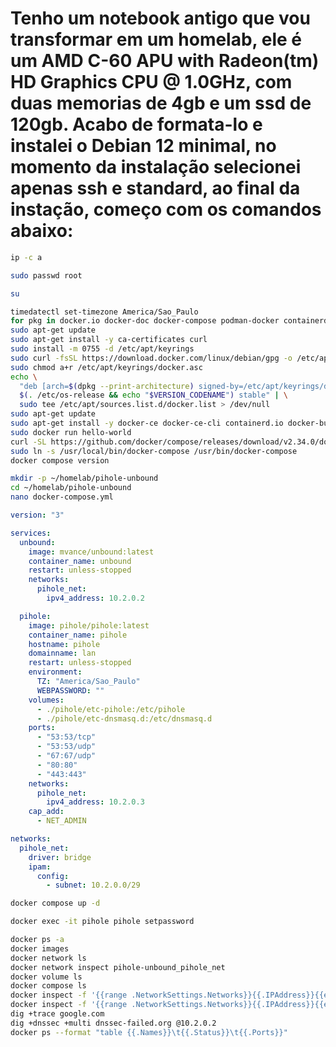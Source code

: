 # Tenho um notebook antigo que vou transformar em um homelab, ele é um AMD C-60 APU with Radeon(tm) HD Graphics  CPU @ 1.0GHz, com duas memorias de 4gb e um ssd de 120gb. Acabo de formata-lo e instalei o Debian 12 minimal, no momento da instalação selecionei apenas ssh e standard, ao final da instação, começo com os comandos abaixo:

```bash
ip -c a
```

```bash
sudo passwd root
```

```bash
su
```

```bash
timedatectl set-timezone America/Sao_Paulo
for pkg in docker.io docker-doc docker-compose podman-docker containerd runc; do sudo apt-get remove $pkg; done
sudo apt-get update
sudo apt-get install -y ca-certificates curl
sudo install -m 0755 -d /etc/apt/keyrings
sudo curl -fsSL https://download.docker.com/linux/debian/gpg -o /etc/apt/keyrings/docker.asc
sudo chmod a+r /etc/apt/keyrings/docker.asc
echo \
  "deb [arch=$(dpkg --print-architecture) signed-by=/etc/apt/keyrings/docker.asc] https://download.docker.com/linux/debian \
  $(. /etc/os-release && echo "$VERSION_CODENAME") stable" | \
  sudo tee /etc/apt/sources.list.d/docker.list > /dev/null
sudo apt-get update
sudo apt-get install -y docker-ce docker-ce-cli containerd.io docker-buildx-plugin docker-compose-plugin
sudo docker run hello-world
curl -SL https://github.com/docker/compose/releases/download/v2.34.0/docker-compose-linux-x86_64 -o /usr/local/bin/docker-compose
sudo ln -s /usr/local/bin/docker-compose /usr/bin/docker-compose
docker compose version
```

```bash
mkdir -p ~/homelab/pihole-unbound
cd ~/homelab/pihole-unbound
nano docker-compose.yml
```

```yaml
version: "3"

services:
  unbound:
    image: mvance/unbound:latest
    container_name: unbound
    restart: unless-stopped
    networks:
      pihole_net:
        ipv4_address: 10.2.0.2

  pihole:
    image: pihole/pihole:latest
    container_name: pihole
    hostname: pihole
    domainname: lan
    restart: unless-stopped
    environment:
      TZ: "America/Sao_Paulo"
      WEBPASSWORD: ""
    volumes:
      - ./pihole/etc-pihole:/etc/pihole
      - ./pihole/etc-dnsmasq.d:/etc/dnsmasq.d
    ports:
      - "53:53/tcp"
      - "53:53/udp"
      - "67:67/udp"
      - "80:80"
      - "443:443"
    networks:
      pihole_net:
        ipv4_address: 10.2.0.3
    cap_add:
      - NET_ADMIN

networks:
  pihole_net:
    driver: bridge
    ipam:
      config:
        - subnet: 10.2.0.0/29
```

```bash
docker compose up -d
```

```bash
docker exec -it pihole pihole setpassword
```

```bash
docker ps -a
docker images
docker network ls
docker network inspect pihole-unbound_pihole_net
docker volume ls
docker compose ls
docker inspect -f '{{range .NetworkSettings.Networks}}{{.IPAddress}}{{end}}' pihole
docker inspect -f '{{range .NetworkSettings.Networks}}{{.IPAddress}}{{end}}' unbound
dig +trace google.com
dig +dnssec +multi dnssec-failed.org @10.2.0.2
docker ps --format "table {{.Names}}\t{{.Status}}\t{{.Ports}}"
```

